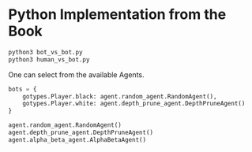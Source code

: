 # Python Implementation from the Book

```bash
python3 bot_vs_bot.py
python3 human_vs_bot.py
```

One can select from the available Agents.

```python
bots = {
    gotypes.Player.black: agent.random_agent.RandomAgent(),
    gotypes.Player.white: agent.depth_prune_agent.DepthPruneAgent()
}

agent.random_agent.RandomAgent()
agent.depth_prune_agent.DepthPruneAgent()
agent.alpha_beta_agent.AlphaBetaAgent()
```
